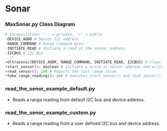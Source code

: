 # Sonar


### MaxSonar.py Class Diagram
```python
# Encapsulation: '-' = private, '+' = public
-DEVICE_ADDR # Sensor I2C address
-RANGE_COMMAND # Range command byte
-INITIATE_READ # Initiate a read at the sensor address
-I2CBUS # I2C Bus

+Ultrasonic(DEVICE_ADDR, RANGE_COMMAND, INITIATE_READ, I2CBUS) # Class Constructor
+start_sensor(): boolean # Initiate a write at sensor address and writes a range command
+read_sensor(): int # Reports the last range value
+take_range_reading(): int # Executes start_sensor() and read_sensor() in one funcstion. Used with read_the_senor_example_default.py
```

### read_the_senor_example_default.py
* Reads a range reading from default I2C bus and device address.

### read_the_senor_example_custom.py
* Reads a range reading from a user defined I2C bus and device address.
